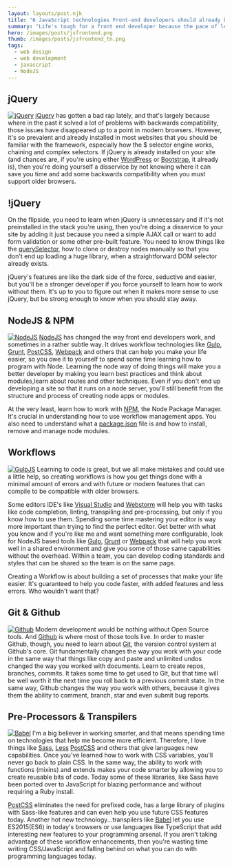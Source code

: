 ```yaml
---
layout: layouts/post.njk
title: "6 JavaScript technologies Front-end developers should already know"
summary: "Life's tough for a front end developer because the pace of learning moves so fast. Today's developer needs to be familiar with a number of libraries, frameworks and processes in order to be successful. Here's my list of JavaScript technologies that you should already be familiar with if you're a professional front end developer."
hero: /images/posts/jsfrontend.png
thumb: /images/posts/jsfrontend_tn.png
tags:
  - web design
  - web development
  - javascript
  - NodeJS
---
```


## jQuery

[![jQuery](http://i.imgur.com/OtX9CNp.png)](https://jquery.com/)
[jQuery](https://jquery.com/) has gotten a bad rap lately, and that's largely because where in the past it solved a lot of problems with backwards compatibility, those issues have disappeared up to a point in modern browsers. However, it's so prevalent and already installed in most websites that you should be familiar with the framework, especially how the \$ selector engine works, chaining and complex selectors. If jQuery is already installed on your site (and chances are, if you're using either [WordPress](https://wordpress.org/) or [Bootstrap](http://getbootstrap.com/), it already is), then you're doing yourself a disservice by not knowing where it can save you time and add some backwards compatibility when you must support older browsers.

## !jQuery

On the flipside, you need to learn when jQuery is unnecessary and if it's not preinstalled in the stack you're using, then you're doing a disservice to your site by adding it just because you need a simple AJAX call or want to add form validation or some other pre-built feature. You need to know things like the [querySelector](https://developer.mozilla.org/en-US/docs/Web/API/Document/querySelector), how to clone or destroy nodes manually so that you don't end up loading a huge library, when a straightforward DOM selector already exists.

jQuery's features are like the dark side of the force, seductive and easier, but you'll be a stronger developer if you force yourself to learn how to work without them. It's up to you to figure out when it makes more sense to use jQuery, but be strong enough to know when you should stay away.

## NodeJS & NPM

[![NodeJS](http://i.imgur.com/KVJybSQ.png)](https://nodejs.org/en/)
[NodeJS](https://nodejs.org/en/) has changed the way front end developers work, and sometimes in a rather subtle way. It drives workflow technologies like [Gulp](http://gulpjs.com/), [Grunt](http://gruntjs.com/), [PostCSS](https://github.com/postcss/postcss), [Webpack](https://webpack.github.io/) and others that can help you make your life easier, so you owe it to yourself to spend some time learning how to program with Node. Learning the node way of doing things will make you a better developer by making you learn best practices and think about modules,learn about routes and other techniques. Even if you don't end up developing a site so that it runs on a node server, you'll still benefit from the structure and process of creating node apps or modules.

At the very least, learn how to work with [NPM](https://www.npmjs.com/), the Node Package Manager. It's crucial in understanding how to use workflow management apps. You also need to understand what a [package.json](http://browsenpm.org/package.json) file is and how to install, remove and manage node modules.

## Workflows

[![GulpJS](http://i.imgur.com/vAjOLYL.png)](http://gulpjs.com/)
Learning to code is great, but we all make mistakes and could use a little help, so creating workflows is how you get things done with a minimal amount of errors and with future or modern features that can compile to be compatible with older browsers.

Some editors IDE's like [Visual Studio](https://www.visualstudio.com/en-us/visual-studio-homepage-vs.aspx) and [Webstorm](https://www.jetbrains.com/webstorm/) will help you with tasks like code completion, linting, transpiling and pre-processing, but only if you know how to use them. Spending some time mastering your editor is way more important than trying to find the perfect editor. Get better with what you know and if you're like me and want something more configurable, look for NodeJS based tools like [Gulp](http://gulpjs.com/), [Grunt](http://gruntjs.com/) or [Webpack](https://webpack.github.io/) that will help you work well in a shared environment and give you some of those same capabilities without the overhead. Within a team, you can develop coding standards and styles that can be shared so the team is on the same page.

Creating a Workflow is about building a set of processes that make your life easier. It's guaranteed to help you code faster, with added features and less errors. Who wouldn't want that?

## Git & Github

[![Github](http://i.imgur.com/GFLj4ag.png)](https://github.com/planetoftheweb)
Modern development would be nothing without Open Source tools. And [Github](https://github.com) is where most of those tools live. In order to master Github, though, you need to learn about [Git](https://git-scm.com/), the version control system at Github's core. Git fundamentally changes the way you work with your code in the same way that things like copy and paste and unlimited undos changed the way you worked with documents. Learn to create repos, branches, commits. It takes some time to get used to Git, but that time will be well worth it the next time you roll back to a previous commit state. In the same way, Github changes the way you work with others, because it gives them the ability to comment, branch, star and even submit bug reports.

## Pre-Processors & Transpilers

[![Babel](http://i.imgur.com/kw94yuz.png)](https://babeljs.io)
I'm a big believer in working smarter, and that means spending time on technologies that help me become more efficient. Therefore, I love things like [Sass](http://sass-lang.com/), [Less](http://lesscss.org/) [PostCSS](https://github.com/postcss/postcss) and others that give languages new capabilities. Once you've learned how to work with CSS variables, you'll never go back to plain CSS. In the same way, the ability to work with functions (mixins) and extends makes your code smarter by allowing you to create reusable bits of code. Today some of these libraries, like Sass have been ported over to JavaScript for blazing performance and without requiring a Ruby install.

[PostCSS](https://github.com/postcss/postcss) eliminates the need for prefixed code, has a large library of plugins with Sass-like features and can even help you use future CSS features today. Another hot new technology...transpilers like [Babel](https://babeljs.io/) let you use ES2015(ES6) in today's browsers or use languages like TypeScript that add interesting new features to your programming arsenal. If you aren't taking advantage of these workflow enhancements, then you're wasting time writing CSS/JavaScript and falling behind on what you can do with programming languages today.
